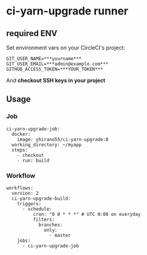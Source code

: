 # ci-yarn-upgrade runner

## required ENV

Set environment vars on your CircleCI's project:

```
GIT_USER_NAME=***yourname***
GIT_USER_EMAIL=***admin@example.com***
GITHUB_ACCESS_TOKEN=***YOUR_TOKEN***
```

And **checkout SSH keys in your project**

## Usage

### Job

```
ci-yarn-upgrade-job:
  docker:
    image: yhirano55/ci-yarn-upgrade:8
  working_directory: ~/myapp
  steps:
    - checkout
    - run: build
```

### Workflow

```
workflows:
  version: 2
  ci-yarn-upgrade-build:
    triggers:
      - schedule:
          cron: "0 0 * * *" # UTC 0:00 on everyday
          filters:
            branches:
              only:
                - master
    jobs:
      - ci-yarn-upgrade-job
```
